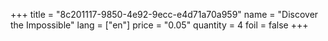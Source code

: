 +++
title = "8c201117-9850-4e92-9ecc-e4d71a70a959"
name = "Discover the Impossible"
lang = ["en"]
price = "0.05"
quantity = 4
foil = false
+++
